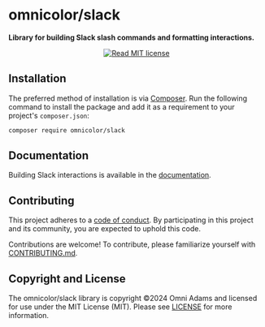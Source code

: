 # omnicolor/slack

**Library for building Slack slash commands and formatting interactions.**

<p align="center">
    <a href="https://github.com/omnicolor/slack/LICENSE.txt">
        <img alt="Read MIT license" src="https://img.shields.io/github/license/omnicolor/slack">
    </a>
</p>

## Installation

The preferred method of installation is via
[Composer](https://getcomposer.org). Run the following command to install the
package and add it as a requirement to your project's `composer.json`:

```bash
composer require omnicolor/slack
```

## Documentation

Building Slack interactions is available in the [documentation](docs/index.md).

## Contributing

This project adheres to a [code of conduct](CODE_OF_CONDUCT.md). By
participating in this project and its community, you are expected to uphold
this code.

Contributions are welcome! To contribute, please familiarize yourself with
[CONTRIBUTING.md](CONTRIBUTING.md).

## Copyright and License

The omnicolor/slack library is copyright ©2024 Omni Adams and licensed for use
under the MIT License (MIT). Please see [LICENSE](LICENSE.txt) for more
information.
